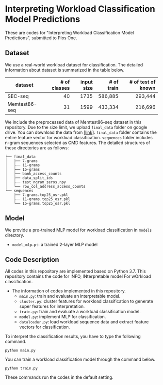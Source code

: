 # Interpreting Workload Classification Model Predictions
These are codes for "Interpreting Workload Classification Model Predictions", submitted to Plos One.

## Dataset
We use a real-world workload dataset for classification.
The detailed information about dataset is summarized in the table below.

| dataset       | # of classes | input size | # of train | # of test of known |
|---------------|-------------:|-----------:|-----------:|-------------------:|
| SEC-seq       |           40 |       1735 |    586,885 |            293,444 |
| Memtest86-seq |           31 |       1599 |    433,334 |            216,696 |

We include the preprocessed data of Memtest86-seq dataset in this repository.
Due to the size limit, we upload `final_data` folder on google drive.
You can download the data from [[link]](https://drive.google.com/file/d/1JQQxuk3qUDAhCfNKZA3iBoYQxmeJOIWZ/view?usp=share_link).
`final_data` folder contains the entire feature vector for workload classification.
`sequences` folder includes n-gram sequences selected as CMD features.
The detailed structures of these directories are as follows:
```
├── final_data
│   ├── 7-grams
│   ├── 11-grams
│   ├── 15-grams
│   ├── bank_access_counts
│   ├── data_split_ids
│   ├── test_ngram_zeros.npy
│   └── row_col_address_access_counts
└── sequences
    ├── 7-grams.top25_osr.pkl
    ├── 11-grams.top25_osr.pkl
    └── 15-grams.top25_osr.pkl
```

## Model
We provide a pre-trained MLP model for workload classification in `models` directory.
* `model_mlp.pt`: a trained 2-layer MLP model

## Code Description
All codes in this repository are implemented based on Python 3.7.
This repository contains the code for INFO, INterpretable model For wOrkload classification.

* The information of codes implemented in this repository.
  * `main.py`: train and evaluate an interpretable model.
  * `cluster.py`: cluster features for workload classification to generate super features for interpretation.
  * `train.py`: train and evaluate a workload classification model.
  * `model.py`: implement MLP for classification.
  * `dataloader.py`: load workload sequence data and extract feature vectors for classification.

To interpret the classification results, you have to type the following command.
```shell
python main.py
```
You can train a workload classification model through the command below.
```shell
python train.py
```
These commands run the codes in the default setting.
